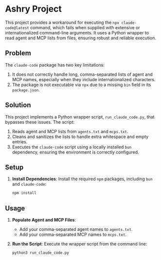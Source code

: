 # Ashry Project

This project provides a workaround for executing the `npx claude-code@latest` command, which fails when supplied with extensive or internationalized command-line arguments. It uses a Python wrapper to read agent and MCP lists from files, ensuring robust and reliable execution.

## Problem

The `claude-code` package has two key limitations:
1.  It does not correctly handle long, comma-separated lists of agent and MCP names, especially when they include internationalized characters.
2.  The package is not executable via `npx` due to a missing `bin` field in its `package.json`.

## Solution

This project implements a Python wrapper script, `run_claude_code.py`, that bypasses these issues. The script:
1.  Reads agent and MCP lists from `agents.txt` and `mcps.txt`.
2.  Cleans and sanitizes the lists to handle extra whitespace and empty entries.
3.  Executes the `claude-code` script using a locally installed `bun` dependency, ensuring the environment is correctly configured.

## Setup

1.  **Install Dependencies**:
    Install the required `npm` packages, including `bun` and `claude-code`:
    ```bash
    npm install
    ```

## Usage

1.  **Populate Agent and MCP Files**:
    -   Add your comma-separated agent names to `agents.txt`.
    -   Add your comma-separated MCP names to `mcps.txt`.

2.  **Run the Script**:
    Execute the wrapper script from the command line:
    ```bash
    python3 run_claude_code.py
    ```
